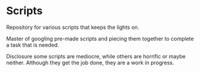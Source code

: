 # Scripts

Repository for various scripts that keeps the lights on.

Master of googling pre-made scripts and piecing them together to complete a task that is needed.

Disclosure some scripts are mediocre, while others are horrific or maybe neither. Although they get the job done, they are a work in progress.
